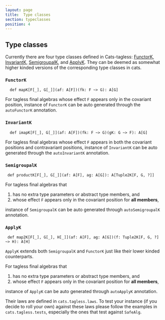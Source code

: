 ```yaml
---
layout: page
title:  Type classes
section: typeclasses
position: 4
---
```



## Type classes


Currently there are four type classes defined in Cats-tagless: [FunctorK](#functorK), [InvariantK](#invariantK), [SemigroupalK](#semigroupalK), and [ApplyK](#applyK). They can be deemed as somewhat higher kinded versions of the corresponding type classes in cats.



### <a id="functorK" href="#functorK"></a>`FunctorK` 
```
  def mapK[F[_], G[_]](af: A[F])(fk: F ~> G): A[G]
```

For tagless final algebras whose effect `F` appears only in the covariant position, instance of `FunctorK` can be auto generated through the `autoFunctorK` annotation.

### <a id="invariantK" href="#invariantK"></a>`InvariantK` 
```
  def imapK[F[_], G[_]](af: A[F])(fk: F ~> G)(gK: G ~> F): A[G]
```

For tagless final algebras whose effect `F` appears in both the covariant positions and contravariant positions, instance of `InvariantK` can be auto generated through the `autoInvariantK` annotation.

### <a id="semigroupalK" href="#semigroupalK"></a>`SemigroupalK`
```
 def productK[F[_], G[_]](af: A[F], ag: A[G]): A[Tuple2K[F, G, ?]]
```

For tagless final algebras that
1. has no extra type parameters or abstract type members, and
2. whose effect `F` appears only in the covariant position for **all members**,

instance of `SemigroupalK` can be auto generated through `autoSemigroupalK` annotation.


### <a id="applyK" href="#applyK"></a>`ApplyK`
```
 def map2K[F[_], G[_], H[_]](af: A[F], ag: A[G])(f: Tuple2K[F, G, ?] ~> H): A[H]
```

`ApplyK` extends both `SemigroupalK` and `FunctorK` just like their lower kinded counterparts.

For tagless final algebras that
1. has no extra type parameters or abstract type members, and
2. whose effect `F` appears only in the covariant position for **all members**,

instance of `ApplyK` can be auto generated through `autoApplyK` annotation.



Their laws are defined in `cats.tagless.laws`. To test your instance (if you decide to roll your own) against these laws please follow the examples in `cats.tagless.tests`, especially the ones that test against `SafeAlg`.


